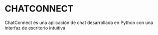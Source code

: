 # CHATCONNECT

ChatConnect es una aplicación de chat desarrollada en Python con una interfaz de escritorio intuitiva
